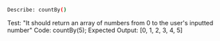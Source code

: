 ```sh
Describe: countBy()
```
Test: "It should return an array of numbers from 0 to the user's inputted number"
Code: countBy(5);
Expected Output: [0, 1, 2, 3, 4, 5]
